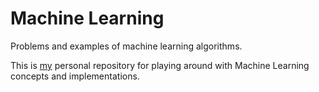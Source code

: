 # Machine Learning

Problems and examples of machine learning algorithms.

This is [my](https://github.com/kburnik/) personal repository for playing
around with Machine Learning concepts and implementations.

